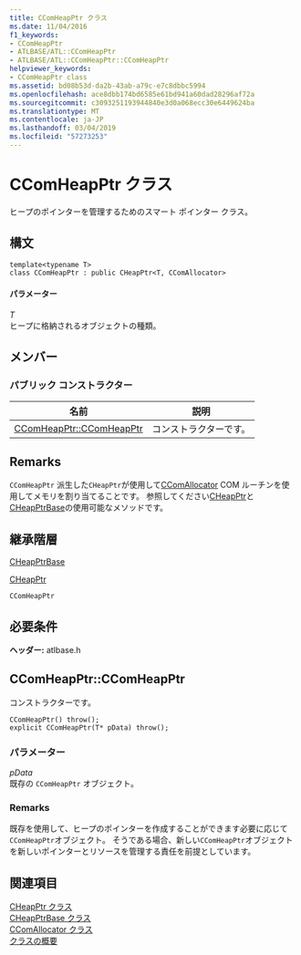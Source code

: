 ```yaml
---
title: CComHeapPtr クラス
ms.date: 11/04/2016
f1_keywords:
- CComHeapPtr
- ATLBASE/ATL::CComHeapPtr
- ATLBASE/ATL::CComHeapPtr::CComHeapPtr
helpviewer_keywords:
- CComHeapPtr class
ms.assetid: bd08b53d-da2b-43ab-a79c-e7c8dbbc5994
ms.openlocfilehash: ace8dbb174bd6585e61bd941a60dad28296af72a
ms.sourcegitcommit: c3093251193944840e3d0a068ecc30e6449624ba
ms.translationtype: MT
ms.contentlocale: ja-JP
ms.lasthandoff: 03/04/2019
ms.locfileid: "57273253"
---
```

# <a name="ccomheapptr-class"></a>CComHeapPtr クラス

ヒープのポインターを管理するためのスマート ポインター クラス。

## <a name="syntax"></a>構文

```
template<typename T>
class CComHeapPtr : public CHeapPtr<T, CComAllocator>
```

#### <a name="parameters"></a>パラメーター

*T*<br/>
ヒープに格納されるオブジェクトの種類。

## <a name="members"></a>メンバー

### <a name="public-constructors"></a>パブリック コンストラクター

|名前|説明|
|----------|-----------------|
|[CComHeapPtr::CComHeapPtr](#ccomheapptr)|コンストラクターです。|

## <a name="remarks"></a>Remarks

`CComHeapPtr` 派生した`CHeapPtr`が使用して[CComAllocator](../../atl/reference/ccomallocator-class.md) COM ルーチンを使用してメモリを割り当てることです。 参照してください[CHeapPtr](../../atl/reference/cheapptr-class.md)と[CHeapPtrBase](../../atl/reference/cheapptrbase-class.md)の使用可能なメソッドです。

## <a name="inheritance-hierarchy"></a>継承階層

[CHeapPtrBase](../../atl/reference/cheapptrbase-class.md)

[CHeapPtr](../../atl/reference/cheapptr-class.md)

`CComHeapPtr`

## <a name="requirements"></a>必要条件

**ヘッダー:** atlbase.h

##  <a name="ccomheapptr"></a>  CComHeapPtr::CComHeapPtr

コンストラクターです。

```
CComHeapPtr() throw();
explicit CComHeapPtr(T* pData) throw();
```

### <a name="parameters"></a>パラメーター

*pData*<br/>
既存の `CComHeapPtr` オブジェクト。

### <a name="remarks"></a>Remarks

既存を使用して、ヒープのポインターを作成することができます必要に応じて`CComHeapPtr`オブジェクト。 そうである場合、新しい`CComHeapPtr`オブジェクトを新しいポインターとリソースを管理する責任を前提としています。

## <a name="see-also"></a>関連項目

[CHeapPtr クラス](../../atl/reference/cheapptr-class.md)<br/>
[CHeapPtrBase クラス](../../atl/reference/cheapptrbase-class.md)<br/>
[CComAllocator クラス](../../atl/reference/ccomallocator-class.md)<br/>
[クラスの概要](../../atl/atl-class-overview.md)
